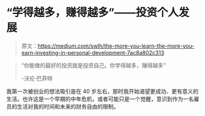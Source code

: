 # “学得越多，赚得越多”——投资个人发展

> 原文：<https://medium.com/swlh/the-more-you-learn-the-more-you-earn-investing-in-personal-development-7ac8a802c313>

> “你能做的最好的投资就是投资自己。你学得越多，赚得越多”
> 
> -沃伦·巴菲特

我第一次被创业的想法吸引是在 40 岁左右，那时我开始渴望更成功、更有意义的生活。也许这是一个早期的中年危机，或者可能只是一个觉醒，意识到作为一名雇员的生活对我的时间和未来的财务自由的限制。